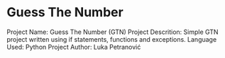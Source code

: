 # Guess The Number
 
Project Name: Guess The Number (GTN)
Project Descrition: Simple GTN project written using if statements, functions and exceptions.
Language Used: Python
Project Author: Luka Petranović

